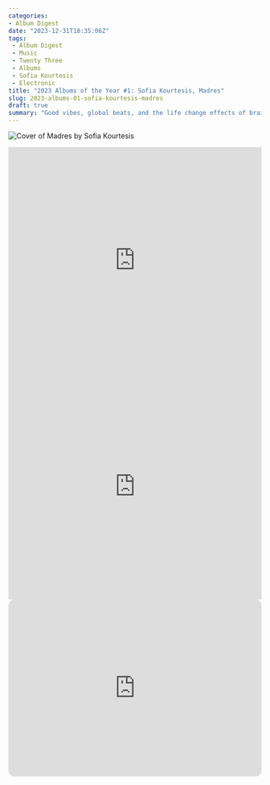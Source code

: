 ```yaml
---
categories:
- Album Digest
date: "2023-12-31T18:35:06Z"
tags: 
 - Album Digest
 - Music
 - Twenty Three
 - Albums
 - Sofia Kourtesis
 - Electronic
title: "2023 Albums of the Year #1: Sofia Kourtesis, Madres"
slug: 2023-albums-01-sofia-kourtesis-madres
draft: true
summary: "Good vibes, global beats, and the life change effects of brain surgery abound in Sofia's debut masterpiece."
---
```


![Cover of Madres by Sofia Kourtesis](/assets/images/albums-2023/sofia-kourtesis-madres.jpeg)

<iframe allow="autoplay *; encrypted-media *;" frameborder="0" height="450" style="width:100%;max-width:660px;overflow:hidden;background:transparent;" sandbox="allow-forms allow-popups allow-same-origin allow-scripts allow-storage-access-by-user-activation allow-top-navigation-by-user-activation" src="https://embed.music.apple.com/gb/album/madres/1695712922"></iframe>

<iframe allow="autoplay *; encrypted-media *;" frameborder="0" height="450" style="width:100%;max-width:660px;overflow:hidden;background:transparent;" sandbox="allow-forms allow-popups allow-same-origin allow-scripts allow-storage-access-by-user-activation allow-top-navigation-by-user-activation" src="https://embed.music.apple.com/gb/album/beats-in-space-086-sofia-kourtesis-dj-mix/1704755392"></iframe>

<iframe style="border-radius:12px" src="https://open.spotify.com/embed/album/6zt8N56kz8b58cnHnBhx9f?utm_source=generator" width="100%" height="352" frameBorder="0" allowfullscreen="" allow="autoplay; clipboard-write; encrypted-media; fullscreen; picture-in-picture" loading="lazy"></iframe>
